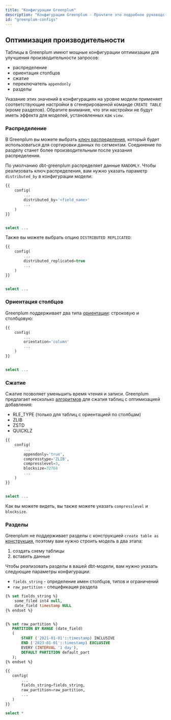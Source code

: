 ```yaml
---
title: "Конфигурации Greenplum"
description: "Конфигурации Greenplum - Прочтите это подробное руководство, чтобы узнать о конфигурациях в dbt."
id: "greenplum-configs"
---
```


## Оптимизация производительности

Таблицы в Greenplum имеют мощные конфигурации оптимизации для улучшения производительности запросов:

- распределение
- ориентация столбцов
- сжатие
- переключатель `appendonly`
- разделы

Указание этих значений в конфигурациях на уровне модели применяет соответствующие настройки в сгенерированной команде `CREATE TABLE` (кроме разделов). Обратите внимание, что эти настройки не будут иметь эффекта для моделей, установленных как `view`.

### Распределение

В Greenplum вы можете выбрать [ключ распределения](https://gpdb.docs.pivotal.io/6-4/admin_guide/distribution.html), который будет использоваться для сортировки данных по сегментам. Соединение по разделу станет более производительным после указания распределения.

По умолчанию dbt-greenplum распределяет данные `RANDOMLY`. Чтобы реализовать ключ распределения, вам нужно указать параметр `distributed_by` в конфигурации модели:

```sql
{{
    config(
        ...
        distributed_by='<field_name>'
        ...
    )
}}


select ...
```

Также вы можете выбрать опцию `DISTRIBUTED REPLICATED`:

```sql
{{
    config(
        ...
        distributed_replicated=true
        ...
    )
}}


select ...
```

### Ориентация столбцов

Greenplum поддерживает два типа [ориентации](https://gpdb.docs.pivotal.io/6-6/admin_guide/ddl/ddl-storage.html#topic39): строковую и столбцовую:

```sql
{{
    config(
        ...
        orientation='column'
        ...
    )
}}


select ...
```

### Сжатие

Сжатие позволяет уменьшить время чтения и записи. Greenplum предлагает несколько [алгоритмов](https://gpdb.docs.pivotal.io/6-6/admin_guide/ddl/ddl-storage.html#topic40) для сжатия таблиц с оптимизацией добавления:
- RLE_TYPE (только для таблиц с ориентацией по столбцам)
- ZLIB
- ZSTD
- QUICKLZ

```sql
{{
    config(
        ...
        appendonly='true',
        compresstype='ZLIB',
        compresslevel=3,
        blocksize=32768
        ...
    )
}}


select ...
```

Как вы можете видеть, вы также можете указать `compresslevel` и `blocksize`.

### Разделы

Greenplum не поддерживает разделы с конструкцией `create table as` [конструкция](https://gpdb.docs.pivotal.io/6-9/ref_guide/sql_commands/CREATE_TABLE_AS.html), поэтому вам нужно строить модель в два этапа:

1. создать схему таблицы
2. вставить данные

Чтобы реализовать разделы в вашей dbt-модели, вам нужно указать следующие параметры конфигурации:
- `fields_string` - определение имен столбцов, типов и ограничений
- `raw_partition` - спецификация раздела

```sql
{% set fields_string %}
    some_filed int4 null,
    date_field timestamp NULL
{% endset %}


{% set raw_partition %}
   PARTITION BY RANGE (date_field)
   (
       START ('2021-01-01'::timestamp) INCLUSIVE
       END ('2023-01-01'::timestamp) EXCLUSIVE
       EVERY (INTERVAL '1 day'),
       DEFAULT PARTITION default_part
   );
{% endset %}

{{
   config(
       ...
       fields_string=fields_string,
       raw_partition=raw_partition,
       ...
   )
}}

select *
```